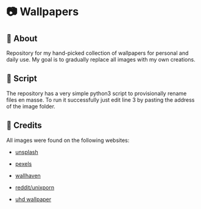 # 📷 Wallpapers

## 📃 About

Repository for my hand-picked collection of wallpapers for personal and daily use. My goal is to gradually replace all images with my own creations.

## 🔧 Script

The repository has a very simple python3 script to provisionally rename files en masse. To run it successfully just edit line 3 by pasting the address of the image folder.

## 📌 Credits

All images were found on the following websites:

- [unsplash](https://unsplash.com/pt-br)

- [pexels](https://www.pexels.com/pt-br/)

- [wallhaven](https://wallhaven.cc/)

- [reddit/unixporn](https://www.reddit.com/r/unixporn/)

- [uhd wallpaper](https://www.uhdpaper.com/)


